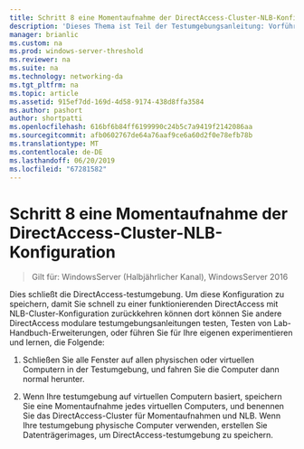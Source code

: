 ```yaml
---
title: Schritt 8 eine Momentaufnahme der DirectAccess-Cluster-NLB-Konfiguration
description: 'Dieses Thema ist Teil der Testumgebungsanleitung: Vorführen von DirectAccess in einem Cluster mit Windows NLB für Windows Server 2016'
manager: brianlic
ms.custom: na
ms.prod: windows-server-threshold
ms.reviewer: na
ms.suite: na
ms.technology: networking-da
ms.tgt_pltfrm: na
ms.topic: article
ms.assetid: 915ef7dd-169d-4d58-9174-438d8ffa3584
ms.author: pashort
author: shortpatti
ms.openlocfilehash: 616bf6b84ff6199990c24b5c7a9419f2142086aa
ms.sourcegitcommit: afb0602767de64a76aaf9ce6a60d2f0e78efb78b
ms.translationtype: MT
ms.contentlocale: de-DE
ms.lasthandoff: 06/20/2019
ms.locfileid: "67281582"
---
```

# <a name="step-8-snapshot-the-directaccess-cluster-nlb-configuration"></a>Schritt 8 eine Momentaufnahme der DirectAccess-Cluster-NLB-Konfiguration

>Gilt für: WindowsServer (Halbjährlicher Kanal), WindowsServer 2016

Dies schließt die DirectAccess-testumgebung. Um diese Konfiguration zu speichern, damit Sie schnell zu einer funktionierenden DirectAccess mit NLB-Cluster-Konfiguration zurückkehren können dort können Sie andere DirectAccess modulare testumgebungsanleitungen testen, Testen von Lab-Handbuch-Erweiterungen, oder führen Sie für Ihre eigenen experimentieren und lernen, die Folgende:  
  
1.  Schließen Sie alle Fenster auf allen physischen oder virtuellen Computern in der Testumgebung, und fahren Sie die Computer dann normal herunter.  
  
2.  Wenn Ihre testumgebung auf virtuellen Computern basiert, speichern Sie eine Momentaufnahme jedes virtuellen Computers, und benennen Sie das DirectAccess-Cluster für Momentaufnahmen und NLB. Wenn Ihre testumgebung physische Computer verwenden, erstellen Sie Datenträgerimages, um DirectAccess-testumgebung zu speichern.  

